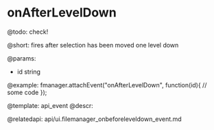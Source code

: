 onAfterLevelDown
=============

@todo:
	check!

@short:
	fires after selection has been moved one level down

@params:

- id		string		

@example:
fmanager.attachEvent("onAfterLevelDown", function(id){
	// some code
});

@template:	api_event
@descr:

@relatedapi:
api/ui.filemanager_onbeforeleveldown_event.md

